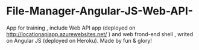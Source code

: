 # File-Manager-Angular-JS-Web-API-
App for training , include Web API app (deployed on http://locationapiapp.azurewebsites.net/ ) and web frond-end shell , writed on Angular JS (deployed on Heroku). Made by fun &amp; glory!
